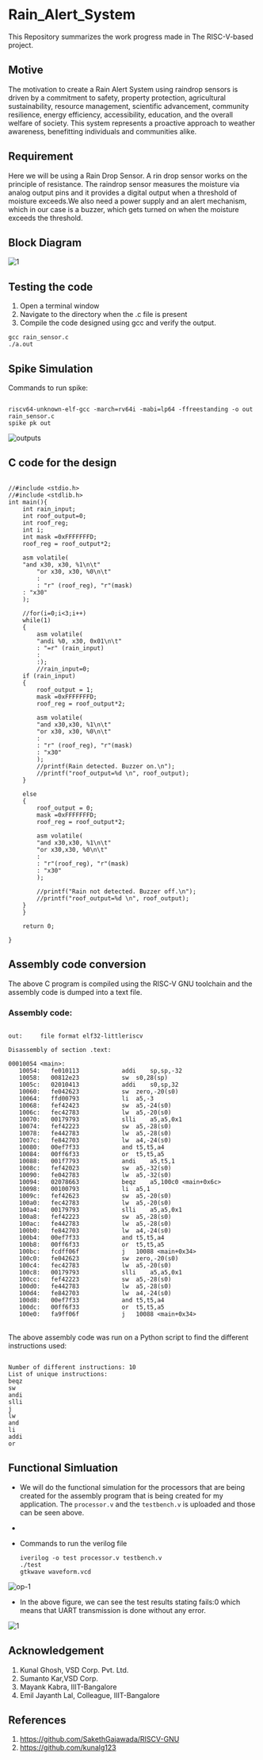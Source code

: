 # Rain_Alert_System

This Repository summarizes the work progress made in The RISC-V-based project.
<br />

## Motive

The motivation to create a Rain Alert System using raindrop sensors is driven by a commitment to safety, property protection, agricultural sustainability, resource management, scientific advancement, community resilience, energy efficiency, accessibility, education, and the overall welfare of society. This system represents a proactive approach to weather awareness, benefitting individuals and communities alike.

## Requirement

Here we will be using a Rain Drop Sensor. A rin drop sensor works on the principle of resistance. The raindrop sensor measures the moisture via analog output pins and it provides a digital output when a threshold of moisture exceeds.We also need a power supply and an alert mechanism, which in our case is a buzzer, which gets turned on when the moisture exceeds the threshold.

## Block Diagram

![1](https://github.com/mavi62/Rain_Alert_System/assets/57127783/cfa0af59-92ff-4983-8524-6959ff12167e)

## Testing the code

1. Open a terminal window
2. Navigate to the directory when the .c file is present
3. Compile the code designed using gcc and verify the output.

```
gcc rain_sensor.c
./a.out
```

## Spike Simulation

Commands to run spike: 

```

riscv64-unknown-elf-gcc -march=rv64i -mabi=lp64 -ffreestanding -o out rain_sensor.c
spike pk out

```


![outputs](https://github.com/mavi62/Rain_Alert_System/assets/57127783/b0a24237-919f-4e77-9559-c03e43fd70f8)


## C code for the design

```

//#include <stdio.h>
//#include <stdlib.h>
int main(){
	int rain_input;	
	int roof_output=0; 
	int roof_reg;
	int i;
	int mask =0xFFFFFFFD;
	roof_reg = roof_output*2;

	asm volatile(
	"and x30, x30, %1\n\t"
    	"or x30, x30, %0\n\t"  
    	:
    	: "r" (roof_reg), "r"(mask)
	: "x30" 
	);

	//for(i=0;i<3;i++)
	while(1)
	{	
		asm volatile(
		"andi %0, x30, 0x01\n\t"
		: "=r" (rain_input)
		:
		:);
        //rain_input=0;
	if (rain_input)
	{
		roof_output = 1; 
		mask =0xFFFFFFFD;
		roof_reg = roof_output*2;
		
		asm volatile(
		"and x30,x30, %1\n\t"  
		"or x30, x30, %0\n\t"   
		:
		: "r" (roof_reg), "r"(mask)
		: "x30" 
		);
 		//printf(Rain detected. Buzzer on.\n");
  		//printf("roof_output=%d \n", roof_output);
	}	
	
	else
	{
		roof_output = 0;
		mask =0xFFFFFFFD;
		roof_reg = roof_output*2;

		asm volatile(
		"and x30,x30, %1\n\t"
		"or x30,x30, %0\n\t"
		:
		: "r"(roof_reg), "r"(mask)
		: "x30"
		);

		//printf("Rain not detected. Buzzer off.\n");
		//printf("roof_output=%d \n", roof_output);
	}
	}

	return 0;

}

```

## Assembly code conversion

The above C program is compiled using the RISC-V GNU toolchain and the assembly code is dumped into a text file.

### Assembly code:

```

out:     file format elf32-littleriscv

Disassembly of section .text:

00010054 <main>:
   10054:	fe010113          	addi	sp,sp,-32
   10058:	00812e23          	sw	s0,28(sp)
   1005c:	02010413          	addi	s0,sp,32
   10060:	fe042623          	sw	zero,-20(s0)
   10064:	ffd00793          	li	a5,-3
   10068:	fef42423          	sw	a5,-24(s0)
   1006c:	fec42783          	lw	a5,-20(s0)
   10070:	00179793          	slli	a5,a5,0x1
   10074:	fef42223          	sw	a5,-28(s0)
   10078:	fe442783          	lw	a5,-28(s0)
   1007c:	fe842703          	lw	a4,-24(s0)
   10080:	00ef7f33          	and	t5,t5,a4
   10084:	00ff6f33          	or	t5,t5,a5
   10088:	001f7793          	andi	a5,t5,1
   1008c:	fef42023          	sw	a5,-32(s0)
   10090:	fe042783          	lw	a5,-32(s0)
   10094:	02078663          	beqz	a5,100c0 <main+0x6c>
   10098:	00100793          	li	a5,1
   1009c:	fef42623          	sw	a5,-20(s0)
   100a0:	fec42783          	lw	a5,-20(s0)
   100a4:	00179793          	slli	a5,a5,0x1
   100a8:	fef42223          	sw	a5,-28(s0)
   100ac:	fe442783          	lw	a5,-28(s0)
   100b0:	fe842703          	lw	a4,-24(s0)
   100b4:	00ef7f33          	and	t5,t5,a4
   100b8:	00ff6f33          	or	t5,t5,a5
   100bc:	fcdff06f          	j	10088 <main+0x34>
   100c0:	fe042623          	sw	zero,-20(s0)
   100c4:	fec42783          	lw	a5,-20(s0)
   100c8:	00179793          	slli	a5,a5,0x1
   100cc:	fef42223          	sw	a5,-28(s0)
   100d0:	fe442783          	lw	a5,-28(s0)
   100d4:	fe842703          	lw	a4,-24(s0)
   100d8:	00ef7f33          	and	t5,t5,a4
   100dc:	00ff6f33          	or	t5,t5,a5
   100e0:	fa9ff06f          	j	10088 <main+0x34>

```

<br />
The above assembly code was run on a Python script to find the different instructions used:
<br />

```

Number of different instructions: 10
List of unique instructions:
beqz
sw
andi
slli
j
lw
and
li
addi
or

```

## Functional Simluation

* We will do the functional simulation for the processors that are being created for the assembly program that is being created for my application. The ```processor.v``` and the ```testbench.v``` is uploaded and those can be seen above.
* 
* Commands to run the verilog file

      iverilog -o test processor.v testbench.v
      ./test
      gtkwave waveform.vcd


![op-1](https://github.com/mavi62/Rain_Alert_System/assets/57127783/1de1f123-9955-4afe-9823-4a99a8960ed9)


* In the above figure, we can see the test results stating fails:0 which means that UART transmission is done without any error.


![1](https://github.com/mavi62/Rain_Alert_System/assets/57127783/5a6bbbeb-97f8-4b55-8acf-185f882e525f)


## Acknowledgement

1. Kunal Ghosh, VSD Corp. Pvt. Ltd.
2. Sumanto Kar,VSD Corp.
3. Mayank Kabra, IIIT-Bangalore
4. Emil Jayanth Lal, Colleague, IIIT-Bangalore

## References

1. https://github.com/SakethGajawada/RISCV-GNU
2. https://github.com/kunalg123
